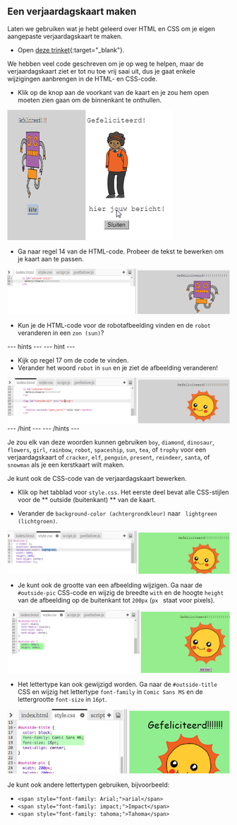 ## Een verjaardagskaart maken

Laten we gebruiken wat je hebt geleerd over HTML en CSS om je eigen aangepaste verjaardagskaart te maken.

+ Open [deze trinket](https://trinket.io/html/b33e4f4ca8){:target="_blank"}.

We hebben veel code geschreven om je op weg te helpen, maar de verjaardagskaart ziet er tot nu toe vrij saai uit, dus je gaat enkele wijzigingen aanbrengen in de HTML- en CSS-code.

+ Klik op de knop aan de voorkant van de kaart en je zou hem open moeten zien gaan om de binnenkant te onthullen.

![screenshot](images/birthday-click.png)

+ Ga naar regel 14 van de HTML-code. Probeer de tekst te bewerken om je kaart aan te passen.

![screenshot](images/birthday-card-html.png)

+ Kun je de HTML-code voor de robotafbeelding vinden en de ` robot ` veranderen in een ` zon (sun) `?

\--- hints \--- \--- hint \---

+ Kijk op regel 17 om de code te vinden.
+ Verander het woord ` robot ` in ` sun ` en je ziet de afbeelding veranderen!

![screenshot](images/birthday-card-sun.png) \--- /hint \--- \--- /hints \---

Je zou elk van deze woorden kunnen gebruiken `boy`, `diamond`, `dinosaur`, `flowers`, `girl`, `rainbow`, `robot`, `spaceship`, `sun`, `tea`, of `trophy` voor een verjaardagskaart of `cracker`, `elf`, `penguin`, `present`, `reindeer`, `santa`, of `snowman` als je een kerstkaart wilt maken.

Je kunt ook de CSS-code van de verjaardagskaart bewerken.

+ Klik op het tabblad voor ` style.css `. Het eerste deel bevat alle CSS-stijlen voor de ** outside (buitenkant) ** van de kaart.

+ Verander de ` background-color (achtergrondkleur) ` naar ` lightgreen (lichtgroen)`.

![screenshot](images/birthday-card-outside.png)

+ Je kunt ook de grootte van een afbeelding wijzigen. Ga naar de ` #outside-pic ` CSS-code en wijzig de breedte ` with ` en de hoogte ` height ` van de afbeelding op de buitenkant tot ` 200px ` (`px ` staat voor pixels).

![screenshot](images/birthday-card-size.png)

+ Het lettertype kan ook gewijzigd worden. Ga naar de `#outside-title` CSS en wijzig het lettertype `font-family` in ` Comic Sans MS ` en de lettergrootte `font-size` in ` 16pt `.

![screenshot](images/birthday-card-font.png)

Je kunt ook andere lettertypen gebruiken, bijvoorbeeld:

+ `<span style="font-family: Arial;">arial</span>`
+ `<span style="font-family: impact;">Impact</span>`
+ `<span style="font-family: tahoma;">Tahoma</span>`